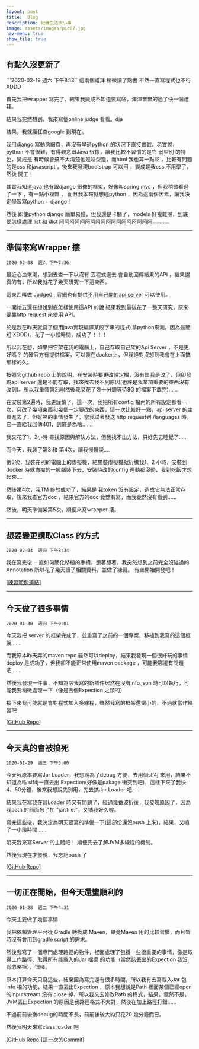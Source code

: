 ```yaml
---
layout: post
title:  Blog
description: 紀錄生活大小事
image: assets/images/pic07.jpg
nav-menu: true
show_tile: true
---
```


## 有點久沒更新了
```2020-02-19  週六 下午8:13``
這兩個禮拜 稍微讀了點書 不然一直寫程式也不行 XDDD

首先我把wrapper 寫完了，結果我變成不知道要寫啥，渾渾噩噩的過了快一個禮拜。

結果我突然想到，我來寫個online judge 看看。dja

結果，我就瘋狂查google 到現在。

我用django 寫動態網頁，再沒有學過python 的狀況下直接實戰，老實說，python 不會很難，有得觀念跟Java 很像，讓我比較不習慣的是它 弱型別 的特色，變成是 有時候會搞不太清楚他是啥型態，而html 我也算一點熟 ，比較有問題的是css 和javascript ，後來我發現bootstrap 可以用 ，變成是我css 不用學了，然後 開工！

其實我知道java 也有跟django 很像的框架，好像叫spring mvc ，但我稍微看過了一下 ，有一點小複雜 ， 而且我本來就想碰python ，因為這兩個因素，讓我決定學習寫python + django !

然後 即使python django 簡單易懂，但我還是卡關了，models 好複雜喔，到底要怎樣處理 list 和 dict 阿阿阿阿阿阿阿阿阿阿阿阿阿阿阿阿阿阿...........


- - - 

## 準備來寫Wrapper 摟
```2020-02-08  週六 下午7:36```

最近心血來潮，想到去查一下以沒有 丟程式進去 會自動回傳結果的API ，結果還真的有，所以我就花了幾天研究一下這東西。

這東西叫做 [Judge0](https://github.com/judge0/api) , [官網](https://judge0.com)也有提供[不用自己開的api server](https://api.judge0.com) 可以使用。

一開始五還在想說到底怎樣使用這API 的說 結果我到最後花了一整天研究，原來要靠http request 來使用 API。

於是我在昨天就寫了個用java實現編譯某段字串的程式(拿python來測，因為最簡短 XDDD)，花了一小段時間，成功了！！！

所以我在想，如果把它架在我的電腦上，自己存取自己架的Api Server ，不是更好嗎？  的確官方有提供檔案，可以裝在docker上，但我絕對沒想到我會在上面搞那樣的久。

按照它github repo 上的說明，在安裝時要更改設定檔，沒有錯我是改了，但卻發現api server 還是不能存取，找來找去找不到原因(也許是我某項重要的東西沒有改到)。所以我重裝第2遍(然後我又花了幾十分鐘等待8G 的檔案下載完)......

在安裝第2遍時，我更謹慎了，這一次，我把所有config 檔內的所有設定都看一次，只改了幾項東西和幾個一定要改的東西，這一次比較好一點，api server 的主頁進去了，但好笑的事情發生了，當我試著發送 http request到 /languages 時，它一直給我回傳401，到底是為啥.......

我又花了1、2小時 尋找原因與解決方法，但我找不出方法，只好先去睡覺了......

而今天，我裝了第3 和 第4次，讓我慢慢說....

第3次，我裝在別的電腦上的虛擬機，結果裝虛擬機就折騰我1、2 小時，安裝到docker 時就白痴的一股腦裝下去，安裝時改的config 連動都沒動，我到吃飯才想起來....

然後第4次，我TM 終於成功了，結果是 我token 沒有設定，造成它無法正常存取，後來我查官方doc ，結果官方的doc 竟然有寫，而我竟然沒有看到......

然後，明天準備架第5次，順便來寫wrapper 摟。

- - - 

## 想要變更讀取Class 的方式
```2020-02-04  週四 下午8:34```

我在寫完後 一直如何簡化移植的手續，想著想著，我突然想到之前完全沒碰過的Annotation 所以花了幾天讀了相關資料，並做了練習。
有空開始開發吧！
 
[[練習範例連結](https://repl.it/@bbeenn1227/AnnotationPractice2)]

- - -

## 今天做了很多事情
```2020-01-30  週四 下午9:01```

今天我把 server 的框架完成了，並重寫了之前的一個專案，移植到我寫的這個框架......

而我原本昨天弄的maven repo 雖然可以deploy，結果我發現一個很好玩的事情deploy 是成功了，但我卻不能正常使用maven package ，可能我哪邊有問題吧......

然後我發現一件事，不知為啥我寫的新插件居然在沒有info.json 時可以執行，可能我要稍微處理一下（像是丟個Expection 之類的）

接下來我可能就是會對程式加入多線程，雖然我寫的框架還蠻小的，不過就當作練習吧

[[GitHub Repo](https://github.com/bloodnighttw/JDAwP)]

- - -

## 今天真的會被搞死
```2020-01-29  週三 下午3:00```

今天我原本要寫Jar Loader，我想說為了debug 方便，去用個slf4j 來用，結果不知道為啥 slf4j一直丟出 Expection(好像是pakage 衝突到吧)，這樣下來了我快4、50分鐘，後來我想說先別用，先去搞Jar Loader 吧.....

結果我在寫我在寫Loader 時又有問題了，經過幾番波折後，我發現原因了，因為我path 的前面忘了加 "jar:file:"，又搞我好久喔。

寫完這些後，我決定為明天要寫的準備一下(這部份還沒push 上來)，結果，又噴了一小段時間......

明天我來寫Server 的主體吧！ 順便先去了解JVM多線程的機制。

然後我現在才發現，我忘記push 了

[[GitHub Repo](https://github.com/bloodnighttw/JDAwP)]

- - -

## 一切正在開始，但今天還蠻順利的  
```2020-01-28  週二 下午4:31```

今天主要做了幾個事情

我把依賴管理平台從 Gradle 轉換成 Maven，畢竟Maven 用的比較習慣，而且暫時沒有會用到gradle script 的需求。

然後我寫了一個專門處理路徑的物件，裡面處理了包掛一些很重要的事情，像是取得工作路徑、取得所有能載入的Jar 檔案 的功能（當然該丟出的Expection 我沒有忽略掉），很棒。

原本打算今天只寫這些，結果因為寫完還有很多時間，所以我有去寫載入Jar 包info 檔的功能，結果一直丟出Expection ，原本我想說是Path 裡面某個已經open 的inputstream 沒有 close 掉，所以我又去修改Path 的程式，結果，竟然不是，JVM丟出Expection 的原因是我路徑格式不太對，然後在加上路徑打錯......

不過前前後後debug的時間不長，前前後後大約只花20 幾分鐘而已。

然後我明天來寫class loader 吧

[[GitHub Repo](https://github.com/bloodnighttw/JDAwP)][[這一次的Commit](https://github.com/bloodnighttw/JDAwP/commit/d7d93f1c47dc77db78bde7a70cc99a503303d3dc)]

